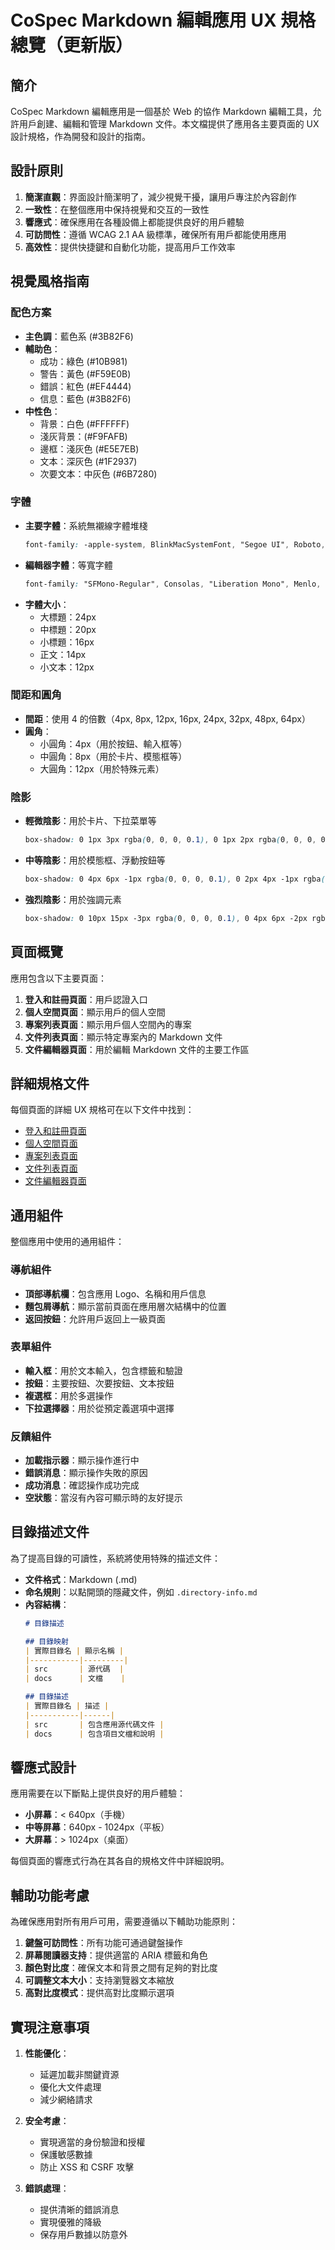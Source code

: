 # CoSpec Markdown 編輯應用 UX 規格總覽（更新版）

## 簡介

CoSpec Markdown 編輯應用是一個基於 Web 的協作 Markdown 編輯工具，允許用戶創建、編輯和管理 Markdown 文件。本文檔提供了應用各主要頁面的 UX 設計規格，作為開發和設計的指南。

## 設計原則

1. **簡潔直觀**：界面設計簡潔明了，減少視覺干擾，讓用戶專注於內容創作
2. **一致性**：在整個應用中保持視覺和交互的一致性
3. **響應式**：確保應用在各種設備上都能提供良好的用戶體驗
4. **可訪問性**：遵循 WCAG 2.1 AA 級標準，確保所有用戶都能使用應用
5. **高效性**：提供快捷鍵和自動化功能，提高用戶工作效率

## 視覺風格指南

### 配色方案

- **主色調**：藍色系 (#3B82F6)
- **輔助色**：
  - 成功：綠色 (#10B981)
  - 警告：黃色 (#F59E0B)
  - 錯誤：紅色 (#EF4444)
  - 信息：藍色 (#3B82F6)
- **中性色**：
  - 背景：白色 (#FFFFFF)
  - 淺灰背景：(#F9FAFB)
  - 邊框：淺灰色 (#E5E7EB)
  - 文本：深灰色 (#1F2937)
  - 次要文本：中灰色 (#6B7280)

### 字體

- **主要字體**：系統無襯線字體堆棧
  ```css
  font-family: -apple-system, BlinkMacSystemFont, "Segoe UI", Roboto, Helvetica, Arial, sans-serif;
  ```
- **編輯器字體**：等寬字體
  ```css
  font-family: "SFMono-Regular", Consolas, "Liberation Mono", Menlo, monospace;
  ```
- **字體大小**：
  - 大標題：24px
  - 中標題：20px
  - 小標題：16px
  - 正文：14px
  - 小文本：12px

### 間距和圓角

- **間距**：使用 4 的倍數（4px, 8px, 12px, 16px, 24px, 32px, 48px, 64px）
- **圓角**：
  - 小圓角：4px（用於按鈕、輸入框等）
  - 中圓角：8px（用於卡片、模態框等）
  - 大圓角：12px（用於特殊元素）

### 陰影

- **輕微陰影**：用於卡片、下拉菜單等
  ```css
  box-shadow: 0 1px 3px rgba(0, 0, 0, 0.1), 0 1px 2px rgba(0, 0, 0, 0.06);
  ```
- **中等陰影**：用於模態框、浮動按鈕等
  ```css
  box-shadow: 0 4px 6px -1px rgba(0, 0, 0, 0.1), 0 2px 4px -1px rgba(0, 0, 0, 0.06);
  ```
- **強烈陰影**：用於強調元素
  ```css
  box-shadow: 0 10px 15px -3px rgba(0, 0, 0, 0.1), 0 4px 6px -2px rgba(0, 0, 0, 0.05);
  ```

## 頁面概覽

應用包含以下主要頁面：

1. **登入和註冊頁面**：用戶認證入口
2. **個人空間頁面**：顯示用戶的個人空間
3. **專案列表頁面**：顯示用戶個人空間內的專案
4. **文件列表頁面**：顯示特定專案內的 Markdown 文件
5. **文件編輯器頁面**：用於編輯 Markdown 文件的主要工作區

## 詳細規格文件

每個頁面的詳細 UX 規格可在以下文件中找到：

- [登入和註冊頁面](01-login-register-page.md)
- [個人空間頁面](02-personal-space-page.md)
- [專案列表頁面](03-projects-page.md)
- [文件列表頁面](04-files-page.md)
- [文件編輯器頁面](05-editor-page.md)

## 通用組件

整個應用中使用的通用組件：

### 導航組件

- **頂部導航欄**：包含應用 Logo、名稱和用戶信息
- **麵包屑導航**：顯示當前頁面在應用層次結構中的位置
- **返回按鈕**：允許用戶返回上一級頁面

### 表單組件

- **輸入框**：用於文本輸入，包含標籤和驗證
- **按鈕**：主要按鈕、次要按鈕、文本按鈕
- **複選框**：用於多選操作
- **下拉選擇器**：用於從預定義選項中選擇

### 反饋組件

- **加載指示器**：顯示操作進行中
- **錯誤消息**：顯示操作失敗的原因
- **成功消息**：確認操作成功完成
- **空狀態**：當沒有內容可顯示時的友好提示

## 目錄描述文件

為了提高目錄的可讀性，系統將使用特殊的描述文件：

- **文件格式**：Markdown (.md)
- **命名規則**：以點開頭的隱藏文件，例如 `.directory-info.md`
- **內容結構**：
  ```markdown
  # 目錄描述

  ## 目錄映射
  | 實際目錄名 | 顯示名稱 |
  |-----------|---------|
  | src       | 源代碼  |
  | docs      | 文檔    |

  ## 目錄描述
  | 實際目錄名 | 描述 |
  |-----------|------|
  | src       | 包含應用源代碼文件 |
  | docs      | 包含項目文檔和說明 |
  ```

## 響應式設計

應用需要在以下斷點上提供良好的用戶體驗：

- **小屏幕**：< 640px（手機）
- **中等屏幕**：640px - 1024px（平板）
- **大屏幕**：> 1024px（桌面）

每個頁面的響應式行為在其各自的規格文件中詳細說明。

## 輔助功能考慮

為確保應用對所有用戶可用，需要遵循以下輔助功能原則：

1. **鍵盤可訪問性**：所有功能可通過鍵盤操作
2. **屏幕閱讀器支持**：提供適當的 ARIA 標籤和角色
3. **顏色對比度**：確保文本和背景之間有足夠的對比度
4. **可調整文本大小**：支持瀏覽器文本縮放
5. **高對比度模式**：提供高對比度顯示選項

## 實現注意事項

1. **性能優化**：
   - 延遲加載非關鍵資源
   - 優化大文件處理
   - 減少網絡請求

2. **安全考慮**：
   - 實現適當的身份驗證和授權
   - 保護敏感數據
   - 防止 XSS 和 CSRF 攻擊

3. **錯誤處理**：
   - 提供清晰的錯誤消息
   - 實現優雅的降級
   - 保存用戶數據以防意外
